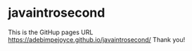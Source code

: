 # javaintrosecond
This is the GitHup pages URL https://adebimpejoyce.github.io/javaintrosecond/
Thank you!
